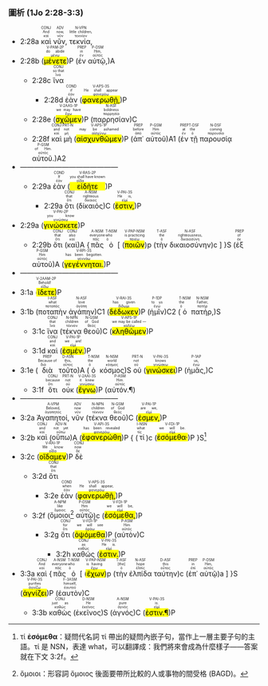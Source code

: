 ### 圖析 (1Jo 2:28-3:3)


- 2:28a <RUBY><ruby><ruby>καὶ<rt>καί</rt></ruby><rt>And</rt></ruby><rt>CONJ</rt></RUBY> <RUBY><ruby><ruby>νῦν,<rt>νῦν</rt></ruby><rt>now,</rt></ruby><rt>ADV</rt></RUBY> <RUBY><ruby><ruby>τεκνία,<rt>τεκνίον</rt></ruby><rt>little children,</rt></ruby><rt>N-VPN</rt></RUBY> 
- 2:28b (<RUBY><ruby><ruby><mark class='verb'>μένετε</mark><rt>μένω</rt></ruby><rt>do abide</rt></ruby><rt>V-PAM-2P</rt></RUBY>)P (<RUBY><ruby><ruby>ἐν<rt>ἐν</rt></ruby><rt>in</rt></ruby><rt>PREP</rt></RUBY> <RUBY><ruby><ruby>αὐτῷ,<rt>αὐτός</rt></ruby><rt>Him,</rt></ruby><rt>P-DSM</rt></RUBY>)A
	- 2:28c <RUBY><ruby><ruby>ἵνα<rt>ἵνα</rt></ruby><rt>so that</rt></ruby><rt>CONJ</rt></RUBY> 
		- 2:28d <RUBY><ruby><ruby>ἐὰν<rt>ἐάν</rt></ruby><rt>if</rt></ruby><rt>COND</rt></RUBY> (<RUBY><ruby><ruby><mark class='verb'>φανερωθῇ,</mark><rt>φανερόω</rt></ruby><rt>He shall appear</rt></ruby><rt>V-APS-3S</rt></RUBY>)P 
	- 2:28e (<RUBY><ruby><ruby><mark class='verb'>σχῶμεν</mark><rt>ἔχω</rt></ruby><rt>we may have</rt></ruby><rt>V-2AAS-1P</rt></RUBY>)P (<RUBY><ruby><ruby>παρρησίαν<rt>παρρησία</rt></ruby><rt>boldness</rt></ruby><rt>N-ASF</rt></RUBY>)C
	- 2:28f <RUBY><ruby><ruby>καὶ<rt>καί</rt></ruby><rt>and</rt></ruby><rt>CONJ</rt></RUBY> <RUBY><ruby><ruby>μὴ<rt>μή</rt></ruby><rt>not</rt></ruby><rt>PRT-N</rt></RUBY> (<RUBY><ruby><ruby><mark class='verb'>αἰσχυνθῶμεν</mark><rt>αἰσχύνω</rt></ruby><rt>may be ashamed</rt></ruby><rt>V-APS-1P</rt></RUBY>)P (<RUBY><ruby><ruby>ἀπ᾽<rt>ἀπό</rt></ruby><rt>before</rt></ruby><rt>PREP</rt></RUBY> <RUBY><ruby><ruby>αὐτοῦ<rt>αὐτός</rt></ruby><rt>Him</rt></ruby><rt>P-GSM</rt></RUBY>)A1 (<RUBY><ruby><ruby>ἐν<rt>ἐν</rt></ruby><rt>at</rt></ruby><rt>PREP</rt></RUBY> <RUBY><ruby><ruby>τῇ<rt>ὁ</rt></ruby><rt>the</rt></ruby><rt>T-DSF</rt></RUBY> <RUBY><ruby><ruby>παρουσίᾳ<rt>παρουσία</rt></ruby><rt>coming</rt></ruby><rt>N-DSF</rt></RUBY> <RUBY><ruby><ruby>αὐτοῦ.<rt>αὐτός</rt></ruby><rt>of Him.</rt></ruby><rt>P-GSM</rt></RUBY>)A2
- ——————————————
	- 2:29a <RUBY><ruby><ruby>ἐὰν<rt>ἐάν</rt></ruby><rt>If</rt></ruby><rt>COND</rt></RUBY> (<RUBY><ruby><ruby><mark class='verb'>εἰδῆτε</mark><rt>οἶδα</rt></ruby><rt>you shall have known</rt></ruby><rt>V-RAS-2P</rt></RUBY>)P 
		- 2:29a <RUBY><ruby><ruby>ὅτι<rt>ὅτι</rt></ruby><rt>that</rt></ruby><rt>CONJ</rt></RUBY> (<RUBY><ruby><ruby>δίκαιός<rt>δίκαιος</rt></ruby><rt>righteous</rt></ruby><rt>A-NSM</rt></RUBY>)C (<RUBY><ruby><ruby><mark class='verb'>ἐστιν,</mark><rt>εἰμί</rt></ruby><rt>He is,</rt></ruby><rt>V-PAI-3S</rt></RUBY>)P 
- 2:29a (<RUBY><ruby><ruby><mark class='verb'>γινώσκετε</mark><rt>γινώσκω</rt></ruby><rt>you know</rt></ruby><rt>V-PAI-2P</rt></RUBY>)P 
	- 2:29b <RUBY><ruby><ruby>ὅτι<rt>ὅτι</rt></ruby><rt>that</rt></ruby><rt>CONJ</rt></RUBY> (<RUBY><ruby><ruby>καὶ<rt>καί</rt></ruby><rt>also</rt></ruby><rt>CONJ</rt></RUBY>)A {<RUBY><ruby><ruby>πᾶς<rt>πᾶς</rt></ruby><rt>everyone</rt></ruby><rt>A-NSM</rt></RUBY> <RUBY><ruby><ruby>ὁ<rt>ὁ</rt></ruby><rt>who</rt></ruby><rt>T-NSM</rt></RUBY> [ (<RUBY><ruby><ruby><mark class='ptc'>ποιῶν</mark><rt>ποιέω</rt></ruby><rt>is practicing</rt></ruby><rt>V-PAP-NSM</rt></RUBY>)p (<RUBY><ruby><ruby>τὴν<rt>ὁ</rt></ruby><rt>the</rt></ruby><rt>T-ASF</rt></RUBY> <RUBY><ruby><ruby>δικαιοσύνην<rt>δικαιοσύνη</rt></ruby><rt>righteousness,</rt></ruby><rt>N-ASF</rt></RUBY>)c ] }S (<RUBY><ruby><ruby>ἐξ<rt>ἐκ</rt></ruby><rt>of</rt></ruby><rt>PREP</rt></RUBY> <RUBY><ruby><ruby>αὐτοῦ<rt>αὐτός</rt></ruby><rt>Him</rt></ruby><rt>P-GSM</rt></RUBY>)A (<RUBY><ruby><ruby><mark class='verb'>γεγέννηται.</mark><rt>γεννάω</rt></ruby><rt>has been begotten.</rt></ruby><rt>V-RPI-3S</rt></RUBY>)P 
- ——————————————
- 3:1a (<RUBY><ruby><ruby><mark class='verb'>ἴδετε</mark><rt>εἴδω</rt></ruby><rt>Behold!</rt></ruby><rt>V-2AAM-2P</rt></RUBY>)P 
- 3:1b (<RUBY><ruby><ruby>ποταπὴν<rt>ποταπός</rt></ruby><rt>what</rt></ruby><rt>I-ASF</rt></RUBY> <RUBY><ruby><ruby>ἀγάπην<rt>ἀγάπη</rt></ruby><rt>love</rt></ruby><rt>N-ASF</rt></RUBY>)C1 (<RUBY><ruby><ruby><mark class='verb'>δέδωκεν</mark><rt>δίδωμι</rt></ruby><rt>has given</rt></ruby><rt>V-RAI-3S</rt></RUBY>)P (<RUBY><ruby><ruby>ἡμῖν<rt>ἐγώ</rt></ruby><rt>to us</rt></ruby><rt>P-1DP</rt></RUBY>)C2 (<RUBY><ruby><ruby>ὁ<rt>ὁ</rt></ruby><rt>the</rt></ruby><rt>T-NSM</rt></RUBY> <RUBY><ruby><ruby>πατήρ,<rt>πατήρ</rt></ruby><rt>Father,</rt></ruby><rt>N-NSM</rt></RUBY>)S 
	- 3:1c <RUBY><ruby><ruby>ἵνα<rt>ἵνα</rt></ruby><rt>that</rt></ruby><rt>CONJ</rt></RUBY> (<RUBY><ruby><ruby>τέκνα<rt>τέκνον</rt></ruby><rt>children</rt></ruby><rt>N-NPN</rt></RUBY> <RUBY><ruby><ruby>θεοῦ<rt>θεός</rt></ruby><rt>of God</rt></ruby><rt>N-GSM</rt></RUBY>)C (<RUBY><ruby><ruby><mark class='verb'>κληθῶμεν</mark><rt>καλέω</rt></ruby><rt>we may be called —</rt></ruby><rt>V-APS-1P</rt></RUBY>)P 
	- 3:1d <RUBY><ruby><ruby>καὶ<rt>καί</rt></ruby><rt>and</rt></ruby><rt>CONJ</rt></RUBY> (<RUBY><ruby><ruby><mark class='verb'>ἐσμέν.</mark><rt>εἰμί</rt></ruby><rt>we are!</rt></ruby><rt>V-PAI-1P</rt></RUBY>)P 
- 3:1e (<RUBY><ruby><ruby>διὰ<rt>διά</rt></ruby><rt>Because of</rt></ruby><rt>PREP</rt></RUBY> <RUBY><ruby><ruby>τοῦτο<rt>οὗτος</rt></ruby><rt>this,</rt></ruby><rt>D-ASN</rt></RUBY>)A (<RUBY><ruby><ruby>ὁ<rt>ὁ</rt></ruby><rt>the</rt></ruby><rt>T-NSM</rt></RUBY> <RUBY><ruby><ruby>κόσμος<rt>κόσμος</rt></ruby><rt>world</rt></ruby><rt>N-NSM</rt></RUBY>)S <RUBY><ruby><ruby>οὐ<rt>οὐ</rt></ruby><rt>not</rt></ruby><rt>PRT-N</rt></RUBY> (<RUBY><ruby><ruby><mark class='verb'>γινώσκει</mark><rt>γινώσκω</rt></ruby><rt>knows</rt></ruby><rt>V-PAI-3S</rt></RUBY>)P (<RUBY><ruby><ruby>ἡμᾶς,<rt>ἐγώ</rt></ruby><rt>us,</rt></ruby><rt>P-1AP</rt></RUBY>)C
	- 3:1f <RUBY><ruby><ruby>ὅτι<rt>ὅτι</rt></ruby><rt>because</rt></ruby><rt>CONJ</rt></RUBY> <RUBY><ruby><ruby>οὐκ<rt>οὐ</rt></ruby><rt>not</rt></ruby><rt>PRT-N</rt></RUBY> (<RUBY><ruby><ruby><mark class='verb'>ἔγνω</mark><rt>γινώσκω</rt></ruby><rt>it knew</rt></ruby><rt>V-2AAI-3S</rt></RUBY>)P (<RUBY><ruby><ruby>αὐτόν.¶<rt>αὐτός</rt></ruby><rt>Him.</rt></ruby><rt>P-ASM</rt></RUBY>)
- ——————————————
- 3:2a <RUBY><ruby><ruby>Ἀγαπητοί,<rt>ἀγαπητός</rt></ruby><rt>Beloved,</rt></ruby><rt>A-VPM</rt></RUBY> <RUBY><ruby><ruby>νῦν<rt>νῦν</rt></ruby><rt>now</rt></ruby><rt>ADV</rt></RUBY> (<RUBY><ruby><ruby>τέκνα<rt>τέκνον</rt></ruby><rt>children</rt></ruby><rt>N-NPN</rt></RUBY> <RUBY><ruby><ruby>θεοῦ<rt>θεός</rt></ruby><rt>of God</rt></ruby><rt>N-GSM</rt></RUBY>)C (<RUBY><ruby><ruby><mark class='verb'>ἐσμεν,</mark><rt>εἰμί</rt></ruby><rt>are we,</rt></ruby><rt>V-PAI-1P</rt></RUBY>)P 
- 3:2b <RUBY><ruby><ruby>καὶ<rt>καί</rt></ruby><rt>and</rt></ruby><rt>CONJ</rt></RUBY> (<RUBY><ruby><ruby>οὔπω<rt>οὔπω</rt></ruby><rt>not yet</rt></ruby><rt>ADV-N</rt></RUBY>)A (<RUBY><ruby><ruby><mark class='verb'>ἐφανερώθη</mark><rt>φανερόω</rt></ruby><rt>has been revealed</rt></ruby><rt>V-API-3S</rt></RUBY>)P { (<RUBY><ruby><ruby>τί<rt>τίς</rt></ruby><rt>what</rt></ruby><rt>I-NSN</rt></RUBY>)c (<RUBY><ruby><ruby><mark class='verb'>ἐσόμεθα·</mark><rt>εἰμί</rt></ruby><rt>we will be.</rt></ruby><rt>V-FDI-1P</rt></RUBY>)P }S[^1]
- 3:2c (<RUBY><ruby><ruby><mark class='verb'>οἴδαμεν</mark><rt>οἶδα</rt></ruby><rt>We know</rt></ruby><rt>V-RAI-1P</rt></RUBY>)P <RUBY><ruby><ruby>δὲ<rt>δέ</rt></ruby><rt>now</rt></ruby><rt>CONJ</rt></RUBY> 
	- 3:2d <RUBY><ruby><ruby>ὅτι<rt>ὅτι</rt></ruby><rt>that</rt></ruby><rt>CONJ</rt></RUBY> 
		- 3:2e <RUBY><ruby><ruby>ἐὰν<rt>ἐάν</rt></ruby><rt>when</rt></ruby><rt>COND</rt></RUBY> (<RUBY><ruby><ruby><mark class='verb'>φανερωθῇ,</mark><rt>φανερόω</rt></ruby><rt>He shall appear,</rt></ruby><rt>V-APS-3S</rt></RUBY>)P 
	- 3:2f (<RUBY><ruby><ruby>ὅμοιοι<rt>ὅμοιος</rt></ruby><rt>like</rt></ruby><rt>A-NPM</rt></RUBY>[^2] <RUBY><ruby><ruby>αὐτῷ<rt>αὐτός</rt></ruby><rt>Him</rt></ruby><rt>P-DSM</rt></RUBY>)c (<RUBY><ruby><ruby><mark class='verb'>ἐσόμεθα,</mark><rt>εἰμί</rt></ruby><rt>we will be,</rt></ruby><rt>V-FDI-1P</rt></RUBY>)P 
		- 3:2g <RUBY><ruby><ruby>ὅτι<rt>ὅτι</rt></ruby><rt>for</rt></ruby><rt>CONJ</rt></RUBY> (<RUBY><ruby><ruby><mark class='verb'>ὀψόμεθα</mark><rt>ὁράω</rt></ruby><rt>we will see</rt></ruby><rt>V-FDI-1P</rt></RUBY>)P (<RUBY><ruby><ruby>αὐτὸν<rt>αὐτός</rt></ruby><rt>Him</rt></ruby><rt>P-ASM</rt></RUBY>)C
			- 3:2h <RUBY><ruby><ruby>καθώς<rt>καθώς</rt></ruby><rt>as</rt></ruby><rt>CONJ</rt></RUBY> (<RUBY><ruby><ruby><mark class='verb'>ἐστιν.</mark><rt>εἰμί</rt></ruby><rt>He is.</rt></ruby><rt>V-PAI-3S</rt></RUBY>)P 
- 3:3a <RUBY><ruby><ruby>καὶ<rt>καί</rt></ruby><rt>And</rt></ruby><rt>CONJ</rt></RUBY> {<RUBY><ruby><ruby>πᾶς<rt>πᾶς</rt></ruby><rt>everyone</rt></ruby><rt>A-NSM</rt></RUBY> <RUBY><ruby><ruby>ὁ<rt>ὁ</rt></ruby><rt>who</rt></ruby><rt>T-NSM</rt></RUBY> [ (<RUBY><ruby><ruby><mark class='ptc'>ἔχων</mark><rt>ἔχω</rt></ruby><rt>is having</rt></ruby><rt>V-PAP-NSM</rt></RUBY>)p (<RUBY><ruby><ruby>τὴν<rt>ὁ</rt></ruby><rt>[the]</rt></ruby><rt>T-ASF</rt></RUBY> <RUBY><ruby><ruby>ἐλπίδα<rt>ἐλπίς</rt></ruby><rt>hope</rt></ruby><rt>N-ASF</rt></RUBY> <RUBY><ruby><ruby>ταύτην<rt>οὗτος</rt></ruby><rt>this</rt></ruby><rt>D-ASF</rt></RUBY>)c (<RUBY><ruby><ruby>ἐπ᾽<rt>ἐπί</rt></ruby><rt>in</rt></ruby><rt>PREP</rt></RUBY> <RUBY><ruby><ruby>αὐτῷ<rt>αὐτός</rt></ruby><rt>Him,</rt></ruby><rt>P-DSM</rt></RUBY>)a ] }S (<RUBY><ruby><ruby><mark class='verb'>ἁγνίζει</mark><rt>ἁγνίζω</rt></ruby><rt>purifies</rt></ruby><rt>V-PAI-3S</rt></RUBY>)P (<RUBY><ruby><ruby>ἑαυτὸν<rt>ἑαυτοῦ</rt></ruby><rt>himself,</rt></ruby><rt>F-3ASM</rt></RUBY>)C 
	- 3:3b <RUBY><ruby><ruby>καθὼς<rt>καθώς</rt></ruby><rt>just as</rt></ruby><rt>CONJ</rt></RUBY> (<RUBY><ruby><ruby>ἐκεῖνος<rt>ἐκεῖνος</rt></ruby><rt>He</rt></ruby><rt>D-NSM</rt></RUBY>)S (<RUBY><ruby><ruby>ἁγνός<rt>ἁγνός</rt></ruby><rt>pure</rt></ruby><rt>A-NSM</rt></RUBY>)C (<RUBY><ruby><ruby><mark class='verb'>ἐστιν.¶</mark><rt>εἰμί</rt></ruby><rt>is.</rt></ruby><rt>V-PAI-3S</rt></RUBY>)P 

[^1]: τί **ἐσόμεθα**：疑問代名詞 τί 帶出的疑問內嵌子句，當作上一層主要子句的主語。τί 是 NSN，表達 what，可以翻譯成：我們將來會成為什麼樣子——答案就在下文 3:2f。
[^2]: ὅμοιοι：形容詞 ὅμοιος 後面要帶所比較的人或事物的間受格 (BAGD)。